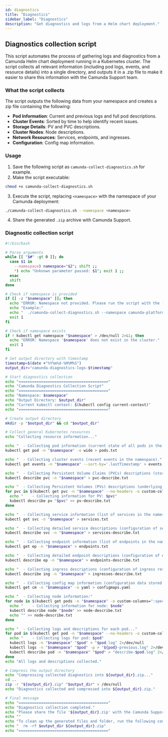 ```yaml
---
id: diagnostics
title: "Diagnostics"
sidebar_label: "Diagnostics"
description: "Get diagnostics and logs from a Helm chart deployment."
---
```


## Diagnostics collection script

This script automates the process of gathering logs and diagnostics from a Camunda Helm chart deployment running in a Kubernetes cluster. The script collects all relevant information (including pod logs, events, and resource details) into a single directory, and outputs it in a .zip file to make it easier to share this information with the Camunda Support team.

### What the script collects

The script outputs the following data from your namespace and creates a zip file containing the following:

- **Pod Information**: Current and previous logs and full pod descriptions.
- **Cluster Events**: Sorted by time to help identify recent issues.
- **Storage Details**: PV and PVC descriptions.
- **Cluster Nodes**: Node descriptions.
- **Network Resources**: Services, endpoints, and ingresses.
- **Configuration**: Config map information.

### Usage

1. Save the following script as `camunda-collect-diagnostics.sh` for example.
2. Make the script executable:

```bash
chmod +x camunda-collect-diagnostics.sh
```

3. Execute the script, replacing `<namespace>` with the namespace of your Camunda deployment:

```bash
./camunda-collect-diagnostics.sh --namespace <namespace>
```

4. Share the generated `.zip` archive with Camunda Support.

### Diagnostic collection script

```bash
#!/bin/bash

# Parse arguments
while [[ "$#" -gt 0 ]]; do
  case $1 in
    --namespace) namespace="$2"; shift ;;
    *) echo "Unknown parameter passed: $1"; exit 1 ;;
  esac
  shift
done

# Check if namespace is provided
if [[ -z "$namespace" ]]; then
  echo "ERROR: Namespace not provided. Please run the script with the --namespace parameter."
  echo "Example:"
  echo "  ./camunda-collect-diagnostics.sh --namespace camunda-platform"
  exit 1
fi

# Check if namespace exists
if ! kubectl get namespace "$namespace" > /dev/null 2>&1; then
  echo "ERROR: Namespace '$namespace' does not exist in the cluster."
  exit 1
fi

# Set output directory with timestamp
timestamp=$(date +"%Y%m%d-%H%M%S")
output_dir="camunda-diagnostics-logs-$timestamp"

# Start diagnostics collection
echo "========================================"
echo "Camunda Diagnostics Collection Script"
echo "========================================"
echo "Namespace: $namespace"
echo "Output Directory: $output_dir"
echo "Current kubectl context: $(kubectl config current-context)"
echo "========================================"

# Create output directory
mkdir -p "$output_dir" && cd "$output_dir"

# Collect general Kubernetes resources
echo "Collecting resource information..."

echo "  - Collecting pod information (current state of all pods in the namespace)."
kubectl get pod -n "$namespace" -o wide > pods.txt

echo "  - Collecting cluster events (recent events in the namespace)."
kubectl get events -n "$namespace" --sort-by='.lastTimestamp' > events.txt

echo "  - Collecting Persistent Volume Claims (PVCs) descriptions (storage claims in the namespace)."
kubectl describe pvc -n "$namespace" > pvc-describe.txt

echo "  - Collecting Persistent Volumes (PVs) descriptions (underlying storage volumes)."
for pvc in $(kubectl get pvc -n "$namespace" --no-headers -o custom-columns=":spec.volumeName"); do
  echo "    - Collecting information for PV: $pvc"
  kubectl describe pv "$pvc" >> pv-describe.txt
done

echo "  - Collecting service information (list of services in the namespace)."
kubectl get svc -n "$namespace" > services.txt

echo "  - Collecting detailed service descriptions (configuration of services)."
kubectl describe svc -n "$namespace" > services-describe.txt

echo "  - Collecting endpoint information (list of endpoints in the namespace)."
kubectl get ep -n "$namespace" > endpoints.txt

echo "  - Collecting detailed endpoint descriptions (configuration of endpoints)."
kubectl describe ep -n "$namespace" > endpoints-describe.txt

echo "  - Collecting ingress descriptions (configuration of ingress resources)."
kubectl describe ing -n "$namespace" > ingresses-describe.txt

echo "  - Collecting config map information (configuration data stored in the namespace)."
kubectl get cm -n "$namespace" -o yaml > configmaps.yaml

echo "  - Collecting node information:"
for node in $(kubectl get pods -n "$namespace" -o custom-columns=":spec.nodeName" --no-headers | sort | uniq); do
  echo "    - Collecting information for node: $node"
  kubectl describe node "$node" >> node-describe.txt
  echo "" >> node-describe.txt
done

echo "  - Collecting logs and descriptions for each pod..."
for pod in $(kubectl get pod -n "$namespace" --no-headers -o custom-columns=":metadata.name"); do
  echo "    - Collecting logs for pod: $pod"
  kubectl logs -n "$namespace" "$pod" > "$pod.log" 2>/dev/null
  kubectl logs -n "$namespace" "$pod" -p > "${pod}-previous.log" 2>/dev/null
  kubectl describe pod -n "$namespace" "$pod" > "describe-$pod.log" 2>/dev/null
done
echo "All logs and descriptions collected."

# Compress the output directory
echo "Compressing collected diagnostics into ${output_dir}.zip..."
cd ..
zip -r "${output_dir}.zip" "$output_dir" > /dev/null
echo "Diagnostics collected and compressed into ${output_dir}.zip."

# Final message
echo "========================================"
echo "Diagnostics collection completed."
echo "Please share the file '${output_dir}.zip' with the Camunda Support team."
echo ""
echo "To clean up the generated files and folder, run the following command:"
echo "  rm -rf $output_dir ${output_dir}.zip"
echo "========================================"
```
